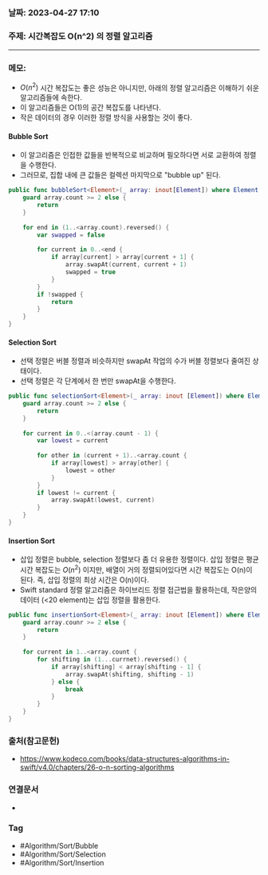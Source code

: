 ### 날짜: 2023-04-27 17:10

### 주제: 시간복잡도 O(n^2) 의 정렬 알고리즘 
---
### 메모: 
- $O(n^2)$ 시간 복잡도는 좋은 성능은 아니지만, 아래의 정렬 알고리즘은 이해하기 쉬운 알고리즘들에 속한다. 
- 이 알고리즘들은 O(1)의 공간 복잡도를 나타낸다. 
- 작은 데이터의 경우 이러한 정렬 방식을 사용할는 것이 좋다.
#### Bubble Sort
- 이 알고리즘은 인접한 값들을 반복적으로 비교하며 필오하다면 서로 교환하여 정렬을 수행한다. 
- 그러므로, 집합 내에 큰 값들은 컬렉션 마지막으로 "bubble up" 된다.
~~~ swift 
public func bubbleSort<Element>(_ array: inout[Element]) where Element: Comparable { 
	guard array.count >= 2 else { 
		return
	}
	
	for end in (1..<array.count).reversed() { 
		var swapped = false
		
		for current in 0..<end { 
			if array[current] > array[current + 1] { 
				array.swapAt(current, current + 1)
				swapped = true
			}
		}
		if !swapped { 
			return 
		}
	}
}
~~~
#### Selection Sort
- 선택 정렬은 버블 정렬과 비슷하지만 swapAt 작업의 수가 버블 정렬보다 줄여진 상태이다. 
- 선택 정렬은 각 단계에서 한 번만 swapAt을 수행한다. 
~~~ swift
public func selectionSort<Element>(_ array: inout [Element]) where Element: Comparable { 
	guard array.count >= 2 else { 
		return
	}
	
	for current in 0..<(array.count - 1) { 
		var lowest = current
		
		for other in (current + 1)..<array.count { 
			if array[lowest] > array[other] { 
				lowest = other 
			}
		}
		if lowest != current { 
			array.swapAt(lowest, current)
		}
	}
}
~~~
#### Insertion Sort
- 삽입 정렬은 bubble, selection 정렬보다 좀 더 유용한 정렬이다. 삽입 정렬은 평균 시간 복잡도는 $O(n^2)$ 이지만, 배열이 거의 정렬되어있다면 시간 복잡도는 O(n)이 된다. 즉, 삽입 정렬의 최상 시간은 O(n)이다. 
- Swift standard 정렬 알고리즘은 하이브리드 정렬 접근법을 활용하는데, 작은양의 데이터 (<20 element)는 삽입 정렬을 활용한다. 
~~~ swift 
public func insertionSort<Element>(_ array: inout [Element]) where Element: Comparable { 
	guard array.counr >= 2 else { 
		return 
	}
	
	for current in 1..<array.count { 
		for shifting in (1...currnet).reversed() { 
			if array[shifting] < array[shifting - 1] { 
				array.swapAt(shifting, shifting - 1)
			} else { 
				break
			}
		}
	}
}
~~~
### 출처(참고문헌) 
- https://www.kodeco.com/books/data-structures-algorithms-in-swift/v4.0/chapters/26-o-n-sorting-algorithms

### 연결문서 
- 

### Tag
- #Algorithm/Sort/Bubble
- #Algorithm/Sort/Selection
- #Algorithm/Sort/Insertion